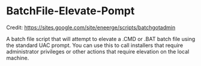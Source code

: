 # BatchFile-Elevate-Pompt
Credit: https://sites.google.com/site/eneerge/scripts/batchgotadmin

A batch file script that will attempt to elevate a .CMD or .BAT batch file using the standard UAC prompt. You can use this to call installers that require administrator privileges or other actions that require elevation on the local machine.